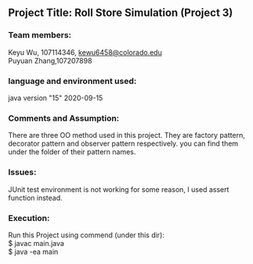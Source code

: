 ## Project Title: Roll Store Simulation (Project 3)

### Team members:
Keyu Wu, 107114346, kewu6458@colorado.edu<br>
Puyuan Zhang,107207898<br>

### language and environment used:
java version "15" 2020-09-15<br>

### Comments and Assumption:
There are three OO method used in this project. They are factory pattern, decorator pattern and observer pattern respectively. you can find them under the folder of their pattern names. <br>

### Issues:
JUnit test environment is not working for some reason, I used assert function instead. <br>

### Execution:
Run this Project using commend (under this dir): <br>
$ javac main.java <br>
$ java -ea main <br>

